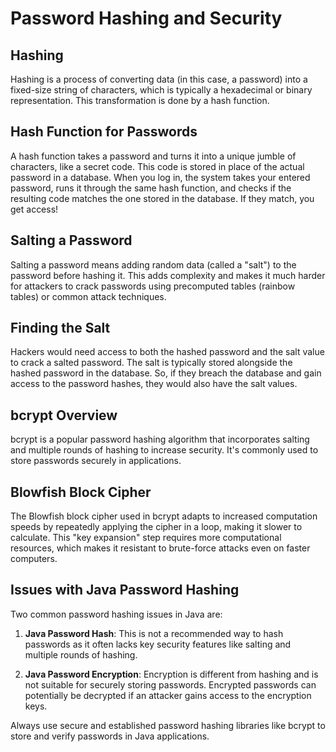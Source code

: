 # Password Hashing and Security

## Hashing

Hashing is a process of converting data (in this case, a password) into a fixed-size string of characters, which is typically a hexadecimal or binary representation. This transformation is done by a hash function.

## Hash Function for Passwords

 A hash function takes a password and turns it into a unique jumble of characters, like a secret code. This code is stored in place of the actual password in a database. When you log in, the system takes your entered password, runs it through the same hash function, and checks if the resulting code matches the one stored in the database. If they match, you get access!

## Salting a Password

Salting a password means adding random data (called a "salt") to the password before hashing it. This adds complexity and makes it much harder for attackers to crack passwords using precomputed tables (rainbow tables) or common attack techniques.

## Finding the Salt

Hackers would need access to both the hashed password and the salt value to crack a salted password. The salt is typically stored alongside the hashed password in the database. So, if they breach the database and gain access to the password hashes, they would also have the salt values.

## bcrypt Overview

bcrypt is a popular password hashing algorithm that incorporates salting and multiple rounds of hashing to increase security. It's commonly used to store passwords securely in applications.

## Blowfish Block Cipher

The Blowfish block cipher used in bcrypt adapts to increased computation speeds by repeatedly applying the cipher in a loop, making it slower to calculate. This "key expansion" step requires more computational resources, which makes it resistant to brute-force attacks even on faster computers.

## Issues with Java Password Hashing

Two common password hashing issues in Java are:

1. **Java Password Hash**: This is not a recommended way to hash passwords as it often lacks key security features like salting and multiple rounds of hashing.

2. **Java Password Encryption**: Encryption is different from hashing and is not suitable for securely storing passwords. Encrypted passwords can potentially be decrypted if an attacker gains access to the encryption keys.

Always use secure and established password hashing libraries like bcrypt to store and verify passwords in Java applications.
